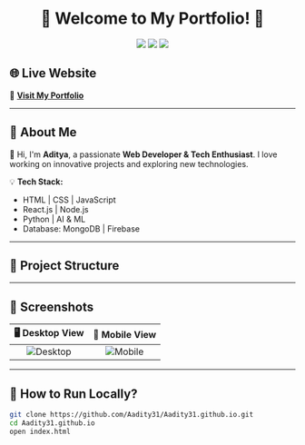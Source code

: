 <h1 align="center">🚀 Welcome to My Portfolio! 🚀</h1>

<p align="center">
  <img src="https://img.shields.io/github/languages/top/Aadity31/Aadity31.github.io?style=for-the-badge">
  <img src="https://img.shields.io/github/repo-size/Aadity31/Aadity31.github.io?color=green&style=for-the-badge">
  <img src="https://img.shields.io/github/last-commit/Aadity31/Aadity31.github.io?color=red&style=for-the-badge">
</p>

## 🌐 Live Website  
🔗 **[Visit My Portfolio](https://Aadity31.github.io)**  

---

## 🚀 About Me  
👋 Hi, I'm **Aditya**, a passionate **Web Developer & Tech Enthusiast**. I love working on innovative projects and exploring new technologies.  

💡 **Tech Stack:**  
- HTML | CSS | JavaScript  
- React.js | Node.js  
- Python | AI & ML  
- Database: MongoDB | Firebase  

---

## 📂 Project Structure  

---

## 📸 Screenshots  
| 🖥️ Desktop View | 📱 Mobile View |
|:---------------:|:--------------:|
| ![Desktop](https://via.placeholder.com/400x200?text=Desktop+Preview) | ![Mobile](https://via.placeholder.com/200x400?text=Mobile+Preview) |

---

## 🔧 How to Run Locally?  
```sh
git clone https://github.com/Aadity31/Aadity31.github.io.git
cd Aadity31.github.io
open index.html

